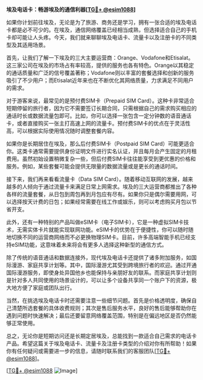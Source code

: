 **埃及电话卡：畅游埃及的通信利器[[TG💪+ @esim1088](https://t.me/s/esim1088)]**

如果你计划前往埃及，无论是为了旅游、商务还是学习，拥有一张合适的埃及电话卡都是必不可少的。在埃及，通信网络覆盖已经相当成熟，但选择适合自己的手机卡却可能让人头疼。今天，我们就来聊聊埃及电话卡、流量卡以及注册卡的不同类型及其适用场景。

首先，让我们了解一下埃及的三大主要运营商：Orange、Vodafone和Etisalat。这三家公司在埃及的市场占有率较高，提供的服务也各有特色。Orange以其稳定的通话质量和广泛的信号覆盖著称；Vodafone则以丰富的套餐选择和创新的服务吸引了不少用户；而Etisalat近年来也在不断优化其网络质量，力求满足不同用户的需求。

对于游客来说，最常见的是预付费SIM卡（Prepaid SIM Card）。这种卡非常适合短期停留的旅行者，因为它不需要签订长期合同，只需根据自己的需求购买相应的通话时长或数据流量包即可。比如，你可以选择一张包含一定分钟数的语音通话卡，或者直接购买一张主打高速上网的流量卡。预付费SIM卡的优点在于灵活性高，可以根据实际使用情况随时调整套餐内容。

如果你是长期居住在埃及，那么后付费SIM卡（Postpaid SIM Card）可能更适合你。这类卡通常需要提供身份证明文件进行实名认证，并且每月会产生固定的月租费用。虽然初始设置稍微复杂一些，但后付费SIM卡往往能享受到更优惠的价格和服务。例如，某些套餐可能会提供无限量的数据流量或是更长的通话时间。

接下来，我们再来看看流量卡（Data SIM Card）。随着移动互联网的发展，越来越多的人倾向于通过流量卡来满足日常上网需求。埃及的三大运营商都推出了各种各样的流量套餐，从日包到周包再到月包应有尽有。如果你只是偶尔需要用网，可以选择按天计费的日包；如果经常需要在线工作或娱乐，则可以考虑购买月包以节省开支。

此外，还有一种特别的产品叫做eSIM卡（电子SIM卡），它是一种虚拟SIM卡技术，无需实体卡片就能实现联网功能。eSIM卡的优势在于便捷性，你可以随时随地切换不同的运营商网络而不必更换物理SIM卡。目前，许多高端智能手机已经支持eSIM功能，这意味着未来将会有更多人选择这种新型的通信方式。

除了传统的语音通话和数据连接外，现代埃及电话卡还提供了诸多附加服务，如国际漫游、家庭共享计划等。其中，国际漫游尤其受到跨境旅行者的欢迎。通过开通国际漫游服务，即使身处异国他乡也能保持与亲朋好友的联系。而家庭共享计划则是针对多人共同使用的场景设计的，可以让多个设备共享同一个账户下的资源，极大地方便了家庭或团队出行。

当然，在挑选埃及电话卡时还需要注意一些细节问题。首先是价格透明度，确保自己清楚所选套餐的具体收费规则；其次是售后服务水平，良好的售后能够帮助你在遇到问题时快速解决；最后还要留意网络覆盖范围，特别是在偏远地区是否仍然能够正常使用。

总之，无论你是短期访问还是长期定居埃及，总能找到一款适合自己需求的电话卡产品。希望这篇关于埃及电话卡、流量卡及注册卡类型的介绍对你有所帮助！如果你有任何疑问或需要进一步的信息，请随时联系我们的客服团队[[TG💪+ @esim1088](https://t.me/s/esim1088)]。

[[TG💪+ @esim1088](https://t.me/s/esim1088) ![Image](https://i.postimg.cc/4NQfJmqS/Snipaste-2025-05-13-00-14-12.png)]